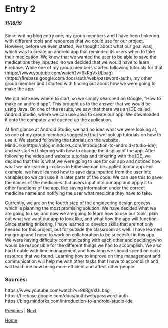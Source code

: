# Entry 2
##### 11/18/19

<p>
Since writing blog entry one, my group members and I have been tinkering with different tools and resources that we could use for our project. However, before we even started, we thought about what our goal was, which was to create an android app that reminded its users when to take their medication. We knew that we wanted the user to be able to save the medications they inputted, so we decided that we would have to learn Firebase. While one of my group members started following tutorials for that (https://www.youtube.com/watch?v=9kRgVxULbag)(https://firebase.google.com/docs/auth/web/password-auth), my other group member and I started with finding out about how we were going to make the app.
</p>

<p>
We did not know where to start, so we simply searched on Google, "How to make an android app". This brought us to the answer that we would be using Java. On one of the results, we saw that there was an IDE called Android Studio, where we can use Java to create our app. We downloaded it onto the computer and opened up the application.
</p>


<p>
At first glance at Android Studio, we had no idea what we were looking at, so one of my group members suggested that we look up tutorials on how to use it. We started following the tutorials on the website MindOrks(https://blog.mindorks.com/introduction-to-android-studio-ide), and we started tinkering with how to change the display of the app. After following the video and website tutorials and tinkering with the IDE, we decided that this is what we were going to use for our app and noticed how what we are learning in class in Edhesive can be applied to our app. For example, we have learned how to save data inputted from the user into variables so we can use it in later parts of the code. We can use this to save the names of the medicines that users input into our app and apply it to other functions of the app, like saving information under the correct medicine name and notifying the user what medicine they have to take.
</p>


<p>
Currently, we are on the fourth step of the engineering design process, which is planning the most promising solution. We have decided what we are going to use, and now we are going to learn how to use our tools, plan out what we want our app to look like, and what how the app will function. Since starting tinkering, I have learned to develop skills that are not only needed for this project, but for outside the classroom as well. I have learned my group and I need to work on collaboration to be succesful in this app. We were having difficulty communicating with each other and deciding who would be responsible for the different things we had to accomplish. We also had trouble with time management and how long we should spend on each resource that we found. Learning how to improve on time management and communication will help me with other tasks that I have to accomplish and will teach me how being more efficient and affect other people.
</p>



### Sources:
<link>https://www.youtube.com/watch?v=9kRgVxULbag</link>
<link>https://firebase.google.com/docs/auth/web/password-auth</link>
<link>https://blog.mindorks.com/introduction-to-android-studio-ide</link>



[Previous](entry01.md) | [Next](entry03.md)

[Home](../README.md)
